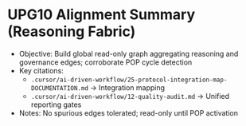 # UPG10 Alignment Summary (Reasoning Fabric)

- Objective: Build global read-only graph aggregating reasoning and governance edges; corroborate POP cycle detection
- Key citations:
  - `.cursor/ai-driven-workflow/25-protocol-integration-map-DOCUMENTATION.md` → Integration mapping
  - `.cursor/ai-driven-workflow/12-quality-audit.md` → Unified reporting gates
- Notes: No spurious edges tolerated; read-only until POP activation
